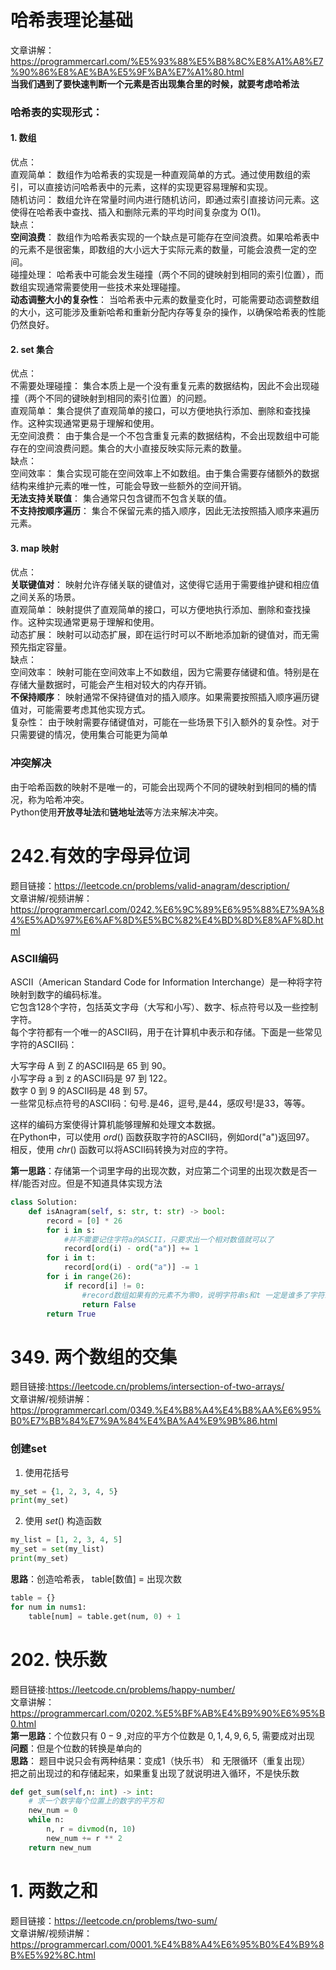 # 哈希表理论基础 
文章讲解：https://programmercarl.com/%E5%93%88%E5%B8%8C%E8%A1%A8%E7%90%86%E8%AE%BA%E5%9F%BA%E7%A1%80.html  
**当我们遇到了要快速判断一个元素是否出现集合里的时候，就要考虑哈希法**  
### **哈希表的实现形式**：   
#### 1. 数组
优点：  
直观简单： 数组作为哈希表的实现是一种直观简单的方式。通过使用数组的索引，可以直接访问哈希表中的元素，这样的实现更容易理解和实现。  
随机访问： 数组允许在常量时间内进行随机访问，即通过索引直接访问元素。这使得在哈希表中查找、插入和删除元素的平均时间复杂度为 O(1)。  
缺点：  
**空间浪费**： 数组作为哈希表实现的一个缺点是可能存在空间浪费。如果哈希表中的元素不是很密集，即数组的大小远大于实际元素的数量，可能会浪费一定的空间。  
碰撞处理： 哈希表中可能会发生碰撞（两个不同的键映射到相同的索引位置），而数组实现通常需要使用一些技术来处理碰撞。  
**动态调整大小的复杂性**： 当哈希表中元素的数量变化时，可能需要动态调整数组的大小，这可能涉及重新哈希和重新分配内存等复杂的操作，以确保哈希表的性能仍然良好。  
#### 2. set 集合
优点：  
不需要处理碰撞： 集合本质上是一个没有重复元素的数据结构，因此不会出现碰撞（两个不同的键映射到相同的索引位置）的问题。    
直观简单： 集合提供了直观简单的接口，可以方便地执行添加、删除和查找操作。这种实现通常更易于理解和使用。  
无空间浪费： 由于集合是一个不包含重复元素的数据结构，不会出现数组中可能存在的空间浪费问题。集合的大小直接反映实际元素的数量。  
缺点：  
空间效率： 集合实现可能在空间效率上不如数组。由于集合需要存储额外的数据结构来维护元素的唯一性，可能会导致一些额外的空间开销。  
**无法支持关联值**： 集合通常只包含键而不包含关联的值。      
**不支持按顺序遍历**： 集合不保留元素的插入顺序，因此无法按照插入顺序来遍历元素。   

#### 3. map 映射
优点：  
**关联键值对**： 映射允许存储关联的键值对，这使得它适用于需要维护键和相应值之间关系的场景。   
直观简单： 映射提供了直观简单的接口，可以方便地执行添加、删除和查找操作。这种实现通常更易于理解和使用。  
动态扩展： 映射可以动态扩展，即在运行时可以不断地添加新的键值对，而无需预先指定容量。  
缺点：  
空间效率： 映射可能在空间效率上不如数组，因为它需要存储键和值。特别是在存储大量数据时，可能会产生相对较大的内存开销。  
**不保持顺序**： 映射通常不保持键值对的插入顺序。如果需要按照插入顺序遍历键值对，可能需要考虑其他实现方式。  
复杂性： 由于映射需要存储键值对，可能在一些场景下引入额外的复杂性。对于只需要键的情况，使用集合可能更为简单  

### 冲突解决
由于哈希函数的映射不是唯一的，可能会出现两个不同的键映射到相同的桶的情况，称为哈希冲突。  
Python使用**开放寻址法**和**链地址法**等方法来解决冲突。  

# 242.有效的字母异位词
题目链接：https://leetcode.cn/problems/valid-anagram/description/  
文章讲解/视频讲解： https://programmercarl.com/0242.%E6%9C%89%E6%95%88%E7%9A%84%E5%AD%97%E6%AF%8D%E5%BC%82%E4%BD%8D%E8%AF%8D.html  
### ASCII编码
ASCII（American Standard Code for Information Interchange）是一种将字符映射到数字的编码标准。  
它包含128个字符，包括英文字母（大写和小写）、数字、标点符号以及一些控制字符。  
每个字符都有一个唯一的ASCII码，用于在计算机中表示和存储。下面是一些常见字符的ASCII码：  
    
大写字母 A 到 Z 的ASCII码是 65 到 90。  
小写字母 a 到 z 的ASCII码是 97 到 122。  
数字 0 到 9 的ASCII码是 48 到 57。  
一些常见标点符号的ASCII码：句号.是46，逗号,是44，感叹号!是33，等等。  
  
这样的编码方案使得计算机能够理解和处理文本数据。  
在Python中，可以使用 $ord()$ 函数获取字符的ASCII码，例如ord("a")返回97。  
相反，使用 $chr()$ 函数可以将ASCII码转换为对应的字符。  
  
**第一思路**：存储第一个词里字母的出现次数，对应第二个词里的出现次数是否一样/能否对应。但是不知道具体实现方法  
```Python
class Solution:
    def isAnagram(self, s: str, t: str) -> bool:
        record = [0] * 26
        for i in s:
            #并不需要记住字符a的ASCII，只要求出一个相对数值就可以了
            record[ord(i) - ord("a")] += 1
        for i in t:
            record[ord(i) - ord("a")] -= 1
        for i in range(26):
            if record[i] != 0:
                #record数组如果有的元素不为零0，说明字符串s和t 一定是谁多了字符或者谁少了字符。
                return False
        return True
```


# 349. 两个数组的交集
题目链接:https://leetcode.cn/problems/intersection-of-two-arrays/  
文章讲解/视频讲解：https://programmercarl.com/0349.%E4%B8%A4%E4%B8%AA%E6%95%B0%E7%BB%84%E7%9A%84%E4%BA%A4%E9%9B%86.html  
### 创建set
1. 使用花括号 ${}$ 
```Python
my_set = {1, 2, 3, 4, 5}
print(my_set)
```
  
2.  使用 $set()$ 构造函数  
```Python
my_list = [1, 2, 3, 4, 5]
my_set = set(my_list)
print(my_set)
```
**思路**：创造哈希表， table[数值] = 出现次数  
```Python
table = {}
for num in nums1:
    table[num] = table.get(num, 0) + 1
```

# 202. 快乐数
题目链接:https://leetcode.cn/problems/happy-number/  
文章讲解：https://programmercarl.com/0202.%E5%BF%AB%E4%B9%90%E6%95%B0.html    
**第一思路**：个位数只有 $0-9$ ,对应的平方个位数是 $0, 1, 4, 9, 6, 5$, 需要成对出现  
**问题**：但是个位数的转换是单向的  
**思路**： 题目中说只会有两种结果：变成1（快乐书） 和 无限循环（重复出现）  
把之前出现过的和存储起来，如果重复出现了就说明进入循环，不是快乐数  
```Python
def get_sum(self,n: int) -> int:
    # 求一个数字每个位置上的数字的平方和
    new_num = 0
    while n:
        n, r = divmod(n, 10)
        new_num += r ** 2
    return new_num
```



# 1. 两数之和  
题目链接：https://leetcode.cn/problems/two-sum/  
文章讲解/视频讲解：https://programmercarl.com/0001.%E4%B8%A4%E6%95%B0%E4%B9%8B%E5%92%8C.html  


